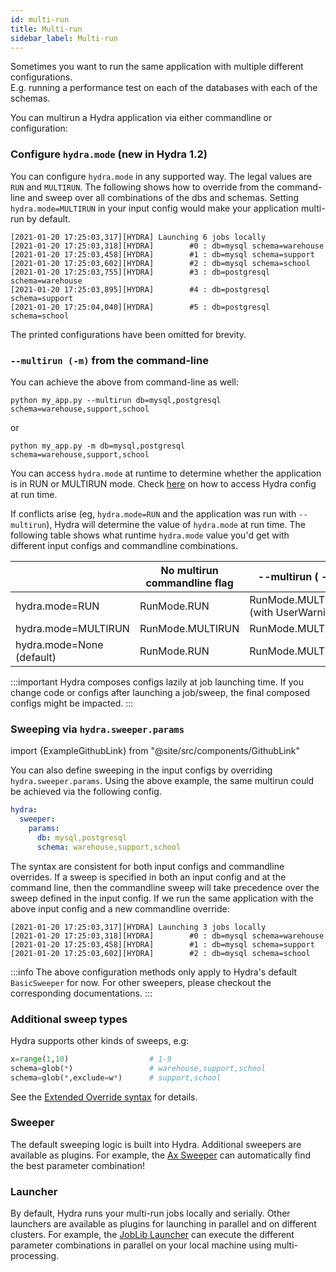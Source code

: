 ```yaml
---
id: multi-run
title: Multi-run
sidebar_label: Multi-run
---
```


Sometimes you want to run the same application with multiple different configurations.  
E.g. running a performance test on each of the databases with each of the schemas.

You can multirun a Hydra application via either commandline or configuration:

### Configure `hydra.mode` (new in Hydra 1.2)
You can configure `hydra.mode` in any supported way. The legal values are `RUN` and `MULTIRUN`.
The following shows how to override from the command-line and sweep over all combinations of the dbs and schemas.
Setting `hydra.mode=MULTIRUN` in your input config would make your application multi-run by default.

```text title="$ python my_app.py hydra.mode=MULTIRUN db=mysql,postgresql schema=warehouse,support,school"
[2021-01-20 17:25:03,317][HYDRA] Launching 6 jobs locally
[2021-01-20 17:25:03,318][HYDRA]        #0 : db=mysql schema=warehouse
[2021-01-20 17:25:03,458][HYDRA]        #1 : db=mysql schema=support
[2021-01-20 17:25:03,602][HYDRA]        #2 : db=mysql schema=school
[2021-01-20 17:25:03,755][HYDRA]        #3 : db=postgresql schema=warehouse
[2021-01-20 17:25:03,895][HYDRA]        #4 : db=postgresql schema=support
[2021-01-20 17:25:04,040][HYDRA]        #5 : db=postgresql schema=school
```
The printed configurations have been omitted for brevity.

### `--multirun (-m)` from the command-line
You can achieve the above from command-line as well:
```commandline
python my_app.py --multirun db=mysql,postgresql schema=warehouse,support,school
```
or 
```commandline
python my_app.py -m db=mysql,postgresql schema=warehouse,support,school
```

You can access `hydra.mode` at runtime to determine whether the application is in RUN or MULTIRUN mode. Check [here](/configure_hydra/Intro.md)
on how to access Hydra config at run time.

If conflicts arise (eg, `hydra.mode=RUN` and the application was run with `--multirun`), Hydra will determine the value of `hydra.mode`
at run time. The following table shows what runtime `hydra.mode` value you'd get with different input configs and commandline combinations.

[//]: # (Conversion matrix)

|                    	   | No multirun commandline flag      	 | --multirun ( -m)                    |
|--------------------	   |-------------------------------------|-------------------------------------|
|hydra.mode=RUN            | RunMode.RUN          	              | RunMode.MULTIRUN (with UserWarning) |
|hydra.mode=MULTIRUN       | RunMode.MULTIRUN          	         | RunMode.MULTIRUN                    |
|hydra.mode=None (default) | RunMode.RUN          	              | RunMode.MULTIRUN                    |


:::important
Hydra composes configs lazily at job launching time. If you change code or configs after launching a job/sweep, the final 
composed configs might be impacted.
:::

### Sweeping via `hydra.sweeper.params`

import {ExampleGithubLink} from "@site/src/components/GithubLink"

<ExampleGithubLink to="examples/tutorials/basic/running_your_hydra_app/5_basic_sweep"/>

You can also define sweeping in the input configs by overriding
`hydra.sweeper.params`. Using the above example, the same multirun could be achieved via the following config.

```yaml
hydra:
  sweeper:
    params:
      db: mysql,postgresql
      schema: warehouse,support,school
```

The syntax are consistent for both input configs and commandline overrides.
If a sweep is specified in both an input config and at the command line,
then the commandline sweep will take precedence over the sweep defined 
in the input config. If we run the same application with the above input config and a new commandline override:

```text title="$ python my_app.py -m db=mysql"
[2021-01-20 17:25:03,317][HYDRA] Launching 3 jobs locally
[2021-01-20 17:25:03,318][HYDRA]        #0 : db=mysql schema=warehouse
[2021-01-20 17:25:03,458][HYDRA]        #1 : db=mysql schema=support
[2021-01-20 17:25:03,602][HYDRA]        #2 : db=mysql schema=school
```
:::info
The above configuration methods only apply to Hydra's default `BasicSweeper` for now. For other sweepers, please checkout the 
corresponding documentations.
:::

### Additional sweep types
Hydra supports other kinds of sweeps, e.g:
```python
x=range(1,10)                  # 1-9
schema=glob(*)                 # warehouse,support,school
schema=glob(*,exclude=w*)      # support,school
```
See the [Extended Override syntax](/advanced/override_grammar/extended.md) for details.

### Sweeper
The default sweeping logic is built into Hydra. Additional sweepers are available as plugins.
For example, the [Ax Sweeper](/plugins/ax_sweeper.md) can automatically find the best parameter combination!

### Launcher
By default, Hydra runs your multi-run jobs locally and serially. 
Other launchers are available as plugins for launching in parallel and on different clusters. For example, the [JobLib Launcher](/plugins/joblib_launcher.md)
can execute the different parameter combinations in parallel on your local machine using multi-processing.

